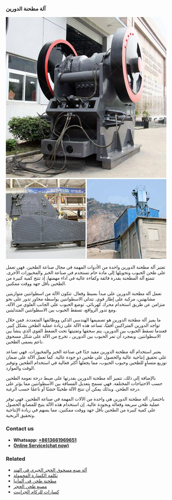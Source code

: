 <h3>آلة مطحنة الدورين</h3><img src='1701746423.jpg' alt=''><p>تعتبر آلة مطحنة الدورين واحدة من الأدوات المهمة في مجال صناعة الطحين. فهي تعمل على طحن الحبوب وتحويلها إلى مادة خام تستخدم في صناعة الخبز والمخبوزات الأخرى. تتمتع آلة المطحنة بقدرة فائقة وكفاءة عالية في أداء مهمتها، إذ تنتج كمية كبيرة من الطحين بأقل جهد ووقت ممكنين.</p><p>تعمل آلة مطحنة الدورين على مبدأ بسيط وفعال. تتكون الآلة من اسطوانتين متوازيتين مشابهتين، مركبة على إطار قوي. تتدلي الاسطوانتين بواسطة محاور تدور على نحو متزامن عن طريق استخدام محرك كهربائي. توضع الحبوب على الجانب العلوي من الآلة، ومع تدور الروافع، تسقط الحبوب بين الاسطوانتين المتدليتين.</p><p>ما يميز آلة مطحنة الدورين هو تصميمها الهندسي الذكي ووظائفها المتعددة. فمن خلال تواجد الدورين المتراكبين أفقيًا، تساعد هذه الآلة على زيادة عملية الطحن بشكل كبير. فعندما تسقط الحبوب بين الدورين، يتم سحقها وتفتيتها تحت الضغط القوي الذي ينشأ بين الاسطوانتين. وبمجرد أن تمر الحبوب بين الدورين ، تخرج من الآلة على شكل مسحوق ناعم يسمى الطحين.</p><p>يعتبر استخدام آلة مطحنة الدورين مفيد جدًا في صناعة الخبز والمخبوزات. فهي تساعد على تحقيق إنتاجية عالية والحصول على طحين ذو جودة عالية. كما تعمل الآلة على ضمان توزيع متساوٍ للطحين وحبوب الحبوب، مما يجعلها أكثر فعالية في استخدام الطحين وتوفير الوقت والموارد.</p><p>بالإضافة إلى ذلك، تتميز آلة مطحنة الدورين بقدرتها على ضبط درجة نعومة الطحين حسب الاحتياجات المختلفة. فهي تسمح بتعديل المسافة بين الأسطوانتين مما يؤثر على درجة الطحن. وبذلك يمكن أن تنتج الآلة طحينًا خشنًا أو ناعمًا حسب الرغبة.</p><p>باختصار، آلة مطحنة الدورين هي واحدة من الآلات المهمة في صناعة الطحين. فهي توفر عملية طحن سريعة وفعالة وبجودة عالية. إن استخدام هذه الآلة يتيح للمصانع الحصول على كمية كبيرة من الطحين بأقل جهد ووقت ممكنين، مما يسهم في زيادة الإنتاجية وتحقيق الربحية.</p><h3>Contact us</h3><ul><li><strong>Whatsapp:&nbsp;<a href="https://wa.me/8613661969651">+8613661969651</a></strong></li><li><a href="https://swt.shibang-china.com/?git&amp;zhl&amp;آلة مطحنة الدورين"><strong>Online Service(chat now)</strong></a></li></ul><h3>Related</h3><ul><li><a href='آلة صنع مسحوق الحجر الجيري في الهند.md'>آلة صنع مسحوق الحجر الجيري في الهند</a></li><li><a href='تكلفة الكسارة المحمولة.md'>تكلفة الكسارة المحمولة</a></li><li><a href='مطحنة طحن في ألمانيا.md'>مطحنة طحن في ألمانيا</a></li><li><a href='مصنع طحن الحجر.md'>مصنع طحن الحجر</a></li><li><a href='كسارات للركام الجرانيت.md'>كسارات للركام الجرانيت</a></li></ul>